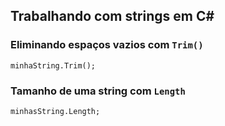 ## Trabalhando com strings em C#
  
### Eliminando espaços vazios com `Trim()`
   
`minhaString.Trim();`  
  
### Tamanho de uma string com `Length`
  
`minhasString.Length;`  
  

